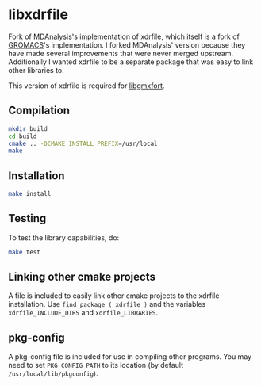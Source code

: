 # libxdrfile

Fork of [MDAnalysis](https://github.com/MDAnalysis/mdanalysis)'s implementation of
xdrfile, which itself is a fork of [GROMACS](https://www.gromacs.org)'s
implementation. I forked MDAnalysis' version because they have made several
improvements that were never merged upstream. Additionally I wanted xdrfile to
be a separate package that was easy to link other libraries to.

This version of xdrfile is required for
[libgmxfort](https://github.com/wesbarnett/libgmxfort).

## Compilation

```bash
mkdir build
cd build
cmake .. -DCMAKE_INSTALL_PREFIX=/usr/local
make
```

## Installation

```bash
make install
```

## Testing

To test the library capabilities, do:

```bash
make test
```

## Linking other cmake projects

A file is included to easily link other cmake projects to the xdrfile
installation. Use `find_package ( xdrfile )` and the variables
`xdrfile_INCLUDE_DIRS` and `xdrfile_LIBRARIES`.

## pkg-config

A pkg-config file is included for use in compiling other programs. You may need
to set `PKG_CONFIG_PATH` to its location (by default `/usr/local/lib/pkgconfig`).

